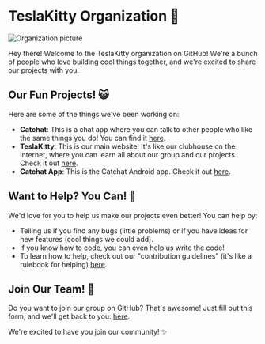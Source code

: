 # TeslaKitty Organization 🚀
![Organization picture](https://github.com/user-attachments/assets/d892034a-3536-42c2-bacd-c726a5f2b6b6)

Hey there! Welcome to the TeslaKitty organization on GitHub! We're a bunch of people who love building cool things together, and we're excited to share our projects with you.

## Our Fun Projects! 😺

Here are some of the things we've been working on:

* **Catchat**: This is a chat app where you can talk to other people who like the same things you do! You can find it [here](https://catchat-meow.netlify.app/).
* **TeslaKitty**: This is our main website! It's like our clubhouse on the internet, where you can learn all about our group and our projects. Check it out [here](https://teslakitty.netlify.app/).
* **Catchat App**: This is the Catchat Android app. Check it out [here](https://github.com/teslakitty/catchat-android/).

## Want to Help? You Can! 🌟

We'd love for you to help us make our projects even better! You can help by:

* Telling us if you find any bugs (little problems) or if you have ideas for new features (cool things we could add).
* If you know how to code, you can even help us write the code!
* To learn how to help, check out our "contribution guidelines" (it's like a rulebook for helping) [here](../CONTRIBUTING.md).

## Join Our Team! 🤝

Do you want to join our group on GitHub? That's awesome! Just fill out this form, and we'll get back to you: [here](https://forms.gle/R4BTVzTZe2DPtLn7A).

We're excited to have you join our community! ✨
